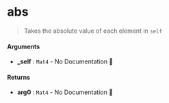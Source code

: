 # abs

>  Takes the absolute value of each element in `self`

#### Arguments

- **\_self** : `Mat4` \- No Documentation 🚧

#### Returns

- **arg0** : `Mat4` \- No Documentation 🚧